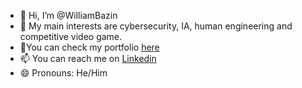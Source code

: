 - 👋 Hi, I’m @WilliamBazin
- 👀 My main interests are cybersecurity, IA, human engineering and competitive video game.
- 📖You can check my portfolio [here]([https://github.com/WilliamBazin](https://github.com/WilliamBazin/Portfolio))
- 📫 You can reach me on [Linkedin](https://fr.linkedin.com/in/william-bazin-33bb5b207)
- 😄 Pronouns: He/Him

<!---
WilliamBazin/WilliamBazin is a ✨ special ✨ repository because its `README.md` (this file) appears on your GitHub profile.
You can click the Preview link to take a look at your changes.
--->
